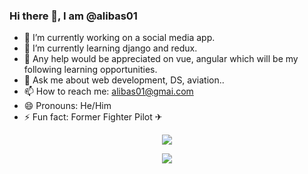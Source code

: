 ### Hi there 👋, I am @alibas01

- 🔭 I’m currently working on a social media app.
- 🌱 I’m currently learning django and redux.
- 🤔 Any help would be appreciated on vue, angular which will be my following learning opportunities.
- 💬 Ask me about web development, DS, aviation..
- 📫 How to reach me: alibas01@gmai.com
- 😄 Pronouns: He/Him
- ⚡ Fun fact: Former Fighter Pilot ✈

<!--
**alibas01/alibas01** is a ✨ _special_ ✨ repository because its `README.md` (this file) appears on your GitHub profile.

Here are some ideas to get you started:

- 🔭 I’m currently working on ...
- 🌱 I’m currently learning ...
- 👯 I’m looking to collaborate on ...
- 🤔 I’m looking for help with ...
- 💬 Ask me about ...
- 📫 How to reach me: ...
- 😄 Pronouns: ...
- ⚡ Fun fact: ...
-->
<!-- ![Ali Bas' github stats](https://github-readme-stats.vercel.app/api?username=alibas01) -->

<p align="center">
<img src="https://github-readme-stats.vercel.app/api?username=alibas01&theme=merko&show_icons=true&hide_border=true" width="auto" height="auto" />
</p>

<p align="center">
<img src="https://github-readme-stats.vercel.app/api/top-langs/?username=alibas01&layout=compact&theme=merko&show_icons=true&hide_border=true&hide='Jupyter Notebook'" width="auto" height="auto" />
</p>
